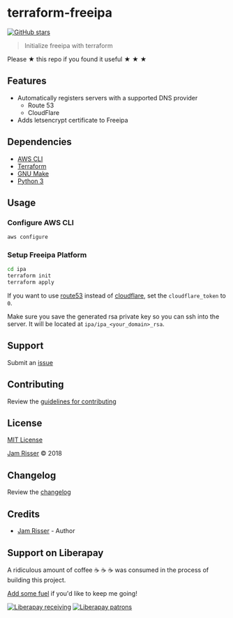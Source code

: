 # terraform-freeipa

[![GitHub stars](https://img.shields.io/github/stars/codejamninja/terraform-freeipa.svg?style=social&label=Stars)](https://github.com/codejamninja/terraform-freeipa)

> Initialize freeipa with terraform

Please ★ this repo if you found it useful ★ ★ ★


## Features

* Automatically registers servers with a supported DNS provider
    * Route 53
    * CloudFlare
* Adds letsencrypt certificate to Freeipa


## Dependencies

* [AWS CLI](https://aws.amazon.com/cli)
* [Terraform](https://terraform.io)
* [GNU Make](https://www.gnu.org/software/make)
* [Python 3](https://www.python.org)


## Usage

### Configure AWS CLI

```sh
aws configure
```

### Setup Freeipa Platform

```sh
cd ipa
terraform init
terraform apply
```

If you want to use [route53](https://aws.amazon.com/route53) instead of [cloudflare](https://www.cloudflare.com),
set the `cloudflare_token` to `0`.

Make sure you save the generated rsa private key so you can ssh into the server.
It will be located at `ipa/ipa_<your_domain>_rsa`.


## Support

Submit an [issue](https://github.com/codejamninja/terraform-freeipa/issues/new)


## Contributing

Review the [guidelines for contributing](https://github.com/codejamninja/terraform-freeipa/blob/master/CONTRIBUTING.md)


## License

[MIT License](https://github.com/codejamninja/terraform-freeipa/blob/master/LICENSE)

[Jam Risser](https://codejam.ninja) © 2018


## Changelog

Review the [changelog](https://github.com/codejamninja/terraform-freeipa/blob/master/CHANGELOG.md)


## Credits

* [Jam Risser](https://codejam.ninja) - Author


## Support on Liberapay

A ridiculous amount of coffee ☕ ☕ ☕ was consumed in the process of building this project.

[Add some fuel](https://liberapay.com/codejamninja/donate) if you'd like to keep me going!

[![Liberapay receiving](https://img.shields.io/liberapay/receives/codejamninja.svg?style=flat-square)](https://liberapay.com/codejamninja/donate)
[![Liberapay patrons](https://img.shields.io/liberapay/patrons/codejamninja.svg?style=flat-square)](https://liberapay.com/codejamninja/donate)
